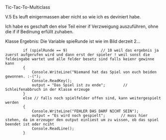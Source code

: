 Tic-Tac-To-Multiclass

V.5 Es leuft einigermassen aber nicht so wie ich es deviniert habe.

Ich habe es geschaft den else Teil einer if Verzweigung auszuführen, ohne die if if Bedinung erfüllt zuhaben. 


Klasse Ergebnis:                    Die Variable spieRunde ist wie im Bild derzeit 2...


            if (spielRunde == 9)               // 10 weil das ergebnis ja zuerst aufgerufen wird und dann erst der spieler ! weil sonst die feldeingabe wartet und alle felder besetz sind falls keienr gewinne kann
            {
                Console.WriteLine("Niemand hat das Spiel von euch beiden gewonnen. :-(");
                Console.ReadKey();
                output = "Das Spiel ist zu ende";        // Schleifenabbruch in der Klasse erzeuge
            } 
            else // falls noch spielfelder offen sind, kann weitergespielt werden
            {
                Console.WriteLine("FEHLER DAS DARF NICHT SEIN");
                output = "Es wird noch gespielt";       // muss hier stehen, da im erzeuger den output einliest um zu wissen, ob das spiel beendet ist oder nciht
                Console.ReadLine();
            }
